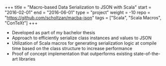 +++
title = "Macro-based Data Serialization to JSON with Scala"
start = "2016-02-01"
end = "2016-06-01"
type = "project"
weight = -10
repo = "https://github.com/scholtzan/macba-json"
tags = ["Scala", "Scala Macros", "ConTeXt"]
+++

* Developed as part of my bachelor thesis
* Approach to efficiently serialize class instances and values to JSON
* Utilization of Scala macros for generating serialization logic at compile time based on the
class structure to increase performance
* Proof of concept implementation that outperforms existing state-of-the-art libraries

